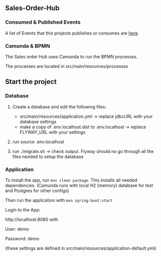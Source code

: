 ## Sales-Order-Hub

### Consumed & Published Events 

A list of Events that this projects publishes or consumes are [here](https://kfzteile24.atlassian.net/wiki/x/NgB9Y).

### Camunda & BPMN

The Sales order Hub uses Camunda to run the BPMN processes.

The processes are located in src/main/resources/processes

## Start the project

### Database

1. Create a database and edit the following files:
    * src/main/resources/application.yml -> replace jdbcURL with your database settings
    * make a copy of .env.localhost.dist to .env.localhost -> replace FLYWAY_URL with your settings
    
2. run source .env.localhost
3. run ./migrate.sh -> check output. Flyway should no go through all the files needed to setup the database

### Application

To install the app, run ```mvn clean package```. This installs all needed dependencies. (Camunda runs with local H2 (memory) database for test and Postgres for other configs)

Then run the application with ```mvn spring-boot:start``` 

Login to the App:

http://localhost:8080 with
 
User: demo

Password: demo

(these settings are defined in src/main/resources/application-default.yml)

